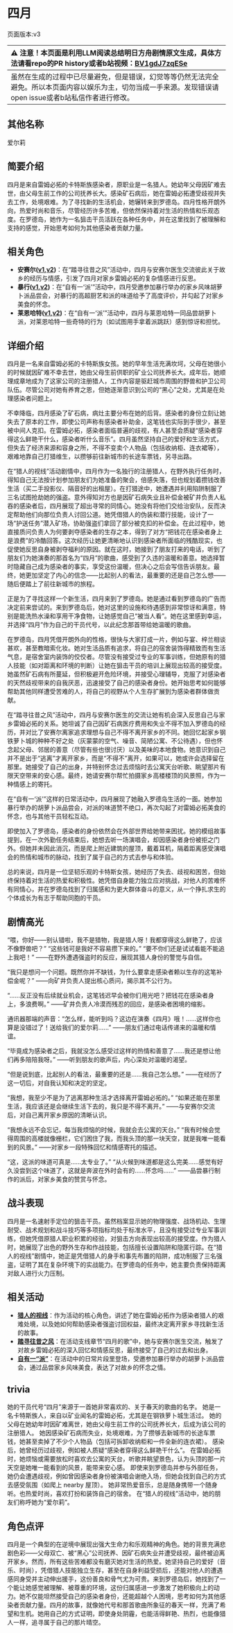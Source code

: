 # 四月
页面版本:v3
 

| :warning: 注意！本页面是利用LLM阅读总结明日方舟剧情原文生成，具体方法请看repo的PR history或者b站视频：[BV1gdJ7zqESe](https://www.bilibili.com/video/BV1gdJ7zqESe/)         |
|:----------------------------|
| 虽然在生成的过程中已尽量避免，但是错误，幻觉等等仍然无法完全避免。所以本页面内容以娱乐为主，切勿当成一手来源。发现错误请open issue或者b站私信作者进行修改。|



## 其他名称
爱尔莉
## 简要介绍
四月是来自雷姆必拓的卡特斯族感染者，原职业是一名猎人。她幼年父母因矿难去世，由父母生前工作的公司抚养长大。感染矿石病后，她在雷姆必拓遭受歧视并失去工作，处境艰难。为了寻找新的生活机会，她辗转来到罗德岛。四月性格开朗外向，热爱时尚和音乐，尽管经历许多苦难，但依然保持着对生活的热情和乐观态度。在罗德岛，她作为一名狙击干员活跃在各种任务中，并在这里找到了被理解和支持的感觉，开始思考如何为其他感染者贡献力量。
## 相关角色
-   **安赛尔([v1](../chars/char_212_ansel.md),[v2](char_212_ansel.md))**：在“踏寻往昔之风”活动中，四月与安赛尔医生交流彼此关于故乡的经历与情感，引发了四月对家乡雷姆必拓的复杂情感进行反思。
-   **暴行([v1](../chars/char_230_savage.md),[v2](char_230_savage.md))**：在“自有一‘派’”活动中，四月受邀参加暴行举办的家乡风味胡萝卜派品尝会，对暴行的高超厨艺和派的味道给予了高度评价，并勾起了对家乡美食的怀念。
-   **莱恩哈特([v1](../chars/char_373_lionhd.md),[v2](char_373_lionhd.md))**：在“自有一‘派’”活动中，四月与莱恩哈特一同品尝胡萝卜派，对莱恩哈特一些奇特的行为（如试图用手拿着派跳跃）感到惊讶和担忧。
## 详细介绍
四月是一名来自雷姆必拓的卡特斯族女孩。她的早年生活充满坎坷，父母在她很小的时候就因矿难不幸去世，她由父母生前供职的矿业公司抚养长大。成年后，她顺理成章地成为了这家公司的注册猎人，工作内容是驱赶城市周围的野兽和护卫公司队伍。尽管公司对她有养育之恩，但她逐渐意识到公司的“黑心”之处，尤其是在处理感染者问题上。

不幸降临，四月感染了矿石病，病灶主要分布在她的后背。感染者的身份立刻让她失去了原本的工作，即使公司声称有感染者补助金，这笔钱也实际到手很少，甚至被中间人克扣。在雷姆必拓，感染者面临普遍的歧视，有人甚至会质疑“感染者穿得这么鲜艳干什么，感染者听什么音乐”。四月虽然坚持自己的爱好和生活方式，但失去了经济来源和容身之所，不得不变卖个人物品（包括收纳柜、连衣裙等），艰难地靠自己打猎维生，以攒够前往新城市的长途车票钱，另寻出路。

在“猎人的视线”活动剧情中，四月作为一名独行的注册猎人，在野外执行任务时，得知自己无法按计划参加朋友们为她准备的聚会，倍感失落，但也规划着攒钱改善生活（买二手投影仪、隔音好的出租屋）。在打猎途中，她遭遇并利用陷阱制服了三名试图抢劫她的强盗。意外得知对方也是因矿石病失业且补偿金被矿井负责人私吞的感染者后，四月展现了超出寻常的同情心。她没有将他们交给治安队，反而决定帮助他们向那位负责人讨回公道。她凭借猎人的伪装和潜行技能，设计了一场“护送任务”潜入矿场，协助强盗们拿回了部分被克扣的补偿金。在此过程中，她直接质问负责人为何要剥夺感染者的生存之本，得到了对方“把钱花在感染者身上是浪费”的冷酷回答。这次经历让她更清晰地认识到感染者所面临的残酷现实，也促使她反思自身被剥夺福利的原因。就在这时，她接到了朋友打来的电话，听到了朋友们为她演奏的那首名为“四月”的歌曲，感受到了久违的温暖和善意。她选择暂时隐藏自己成为感染者的事实，享受这份温暖，但决心之后会写信告诉朋友。最终，她更加坚定了内心的信念——比起别人的看法，最重要的还是自己怎么想——随后便踏上了前往新城市的旅程。

正是为了寻找这样一个新生活，四月来到了罗德岛。她是通过看到罗德岛的广告而决定前来尝试的。来到罗德岛后，她对这里的设施和待遇感到非常惊讶和满意，特别是能洗热水澡和享用干净食物，让她感觉自己“被当人看”。她在这里感到幸运，并选择“四月”作为自己的干员代号，以此纪念那首带给她温暖的歌曲。

在罗德岛，四月凭借开朗外向的性格，很快与大家打成一片，例如与宴、梓兰相谈甚欢，甚至教暗索化妆。她对生活品质有追求，将自己的宿舍装饰得精致而有生活气息，是宿舍室内装饰的佼佼者。尽管没有接受过专业的军事训练，但她原有的猎人技能（如对距离和环境的判断）让她在狙击干员的培训上展现出较高的接受度。她虽然矿石病有所蔓延，但积极避开危险环境，并接受心理辅导，克服了对感染者的天然歧视带来的自我厌恶，迅速接受了自己的感染者身份。她开始思考如何能够帮助其他同样遭受苦难的人，将自己的视野从个人生存扩展到为感染者群体做贡献。

在“踏寻往昔之风”活动中，四月与安赛尔医生的交流让她有机会深入反思自己与家乡雷姆必拓的关系。她坦诚了自己因矿石病医疗费用和失业不得不加入罗德岛的经历，并对比了安赛尔离家追求理想与自己不得不离开家乡的不同。她回忆起家乡钢铁萝卜城的种种不好之处（灰蒙蒙的空气、噪音、简陋公寓、不公待遇），但也怀念起父母、邻居的善意（尽管有些也很讨厌）以及美味的本地食物。她意识到自己并不是出于“逃离”才离开家乡，而是“不得不”离开，如果可以，她或许会选择留在那里。她接受了自己的出身，并特别怀念过去烦恼时去公寓天台听歌、眺望那片有限天空带来的安心感。最终，她请安赛尔帮忙拍摄家乡高楼楼顶的风景照，作为一种情感上的寄托。

在“自有一‘派’”这样的日常活动中，四月展现了她融入罗德岛生活的一面。她参加暴行举办的胡萝卜派品尝会，对派的味道赞不绝口，再次勾起了对雷姆必拓美食的怀念，也与其他干员轻松互动。

即使加入了罗德岛，感染者的身份依然会在外部世界给她带来困扰。她的模组故事提到，在一次外勤任务结束后，她想去听一场演唱会，却因感染者身份被拒之门外。但她并未因此消沉，而是爬上附近建筑的屋顶，戴着耳机，隔着距离感受演唱会的热情和城市的脉动，找到了属于自己的方式去参与和体验。

总的来说，四月是一位坚韧乐观的卡特斯女孩，她经历了失去、歧视和困苦，但始终保持着对生活的热爱和积极性。她凭借自身能力独立应对挑战，对他人的苦难怀有同情心，并在罗德岛找到了归属感和为更大群体奋斗的意义，从一个挣扎求生的个体成长为有志于帮助同胞的干员。
## 剧情高光
“喂，你好——别认错啦，我不是猎物，我是猎人呀！我都穿得这么鲜艳了，应该不像野兽吧？”
“这些钱可是我好不容易攒下来的。”
“要不你们还是试试看能不能追上我吧！”
——在野外遭遇强盗时的反应，展现其猎人身份的警觉与自信。

“我只是想问一个问题。既然你并不缺钱，为什么要拿走感染者赖以生存的这笔补偿金呢？”
——向矿井负责人提出核心质问，揭示其不公行为。

“......反正没有后续就业机会，这笔钱迟早会被你们用光吧？把钱花在感染者身上，多浪费啊。”
——矿井负责人冷漠而残忍的回应，是感染者困境的缩影。

通讯器那端的声音：“怎么样，能听到吗？这边在演奏《四月》哦！......这样你也算是没错过了！送给我们的爱尔莉......”
——朋友们通过电话传递来的温暖和情谊。

“毕竟成为感染者之后，我就没怎么感受过这样的热情和善意了......我还是想让他们再多陪陪我呀。”
——听到朋友的歌声后，内心深处对温暖的渴望。

“但是说到底，比起别人的看法，最重要的还是......我自己怎么想。”
——在经历了这一切后，对自我认知和决定的坚定。

“我想，我至少不是为了逃离那种生活才选择离开雷姆必拓的。”
“如果还能在那里生活，我应该还是会继续生活下去的，我只是不得不离开。”
——与安赛尔交流后，对自己离开家乡原因的清晰认识。

“我想永远不会忘记，每当我烦恼的时候，我就会去公寓的天台。”
“我有时候会觉得周围的高楼就像栅栏，它们困住了我，而我头顶的那一块天空，就是我唯一能看到的风景。”
——对家乡一段特殊回忆和情感寄托的描述。

“这，这派的味道可真是......太专业了。”
“从火候到味道都是这么完美......感觉有好久没尝到这个味道了，这就是奔波在外时会有的......怀念吗......”
——品尝暴行制作的派后，对家乡美食的赞赏与怀念。
## 战斗表现
四月是一名速射手定位的狙击干员。虽然档案显示她的物理强度、战场机动、生理耐受、战术规划和战斗技巧等多项指标均处于标准水平，且没有接受过专业军事训练，但她凭借原猎人职业积累的经验，对狙击方向表现出较高的接受度。作为猎人时，她展现了出色的野外生存和作战技能，包括擅长设置陷阱和隐匿行踪。在“猎人的视线”剧情中，她正是凭借猎人的身手和事先布置的陷阱，成功制服了三名强盗，证明了其在复杂环境下的实战能力。在罗德岛的任务中，她主要负责保持距离对敌人进行火力压制。
## 相关活动
-   **[猎人的视线](../stories/story_aprl_set_1.md)**：作为活动的核心角色，讲述了她在雷姆必拓作为感染者猎人的艰难处境，以及她如何帮助感染者强盗讨回权益，最终决定离开家乡寻找新生活的故事。
-   **[踏寻往昔之风](../stories/act13d0.md)**：在活动支线章节“四月的歌”中，她与安赛尔医生交流，触发了对故乡雷姆必拓的深入回忆和情感反思，最终接受了自己的过去和出身。
-   **[自有一“派”](../stories/story_savage_set_2.md)**：在活动中的日常片段里登场，受邀参加暴行举办的胡萝卜派品尝会，通过品尝家乡风味美食，表达了对故乡的怀念之情。
## trivia
她的干员代号“四月”来源于一首她非常喜欢的、关于春天的歌曲的名字。
她是一名卡特斯族人，来自以矿业闻名的雷姆必拓，尤其是在钢铁萝卜城生活过。
她的父母在她幼年时因矿难离世，她由父母生前工作的公司抚养长大，后成为该公司的注册猎人。
她因感染矿石病而失业，处境艰难，为了攒够去新城市的长途车票钱，她甚至卖掉了不少个人物品（包括可拆卸收纳柜和一件全新的连衣裙）。
感染后，她曾经历过歧视，例如被人质疑“感染者穿得这么鲜艳干什么”。
在雷姆必拓时，她烦恼或需要放松时喜欢去公寓的天台，听歌并眺望景色，认为头顶的那一片天空是她唯一能看到的风景，能带来安心感。
即使来到罗德岛并参与外部任务，她仍会遭遇歧视，例如曾因感染者身份被演唱会谢绝入场，但她会找到自己的方式去感受氛围（如爬上 nearby 屋顶）。
她非常热爱音乐，总是随身携带一个随身听。也热爱时尚，喜欢打扮和装饰自己的宿舍。
在“猎人的视线”活动中，她的朋友们称呼她为“爱尔莉”。
## 角色点评
四月是一个典型的在逆境中展现出强大生命力和乐观精神的角色。她的背景充满悲剧色彩——父母双亡、被“黑心”公司抚养、因矿石病失业并遭受歧视，最终被迫离开家乡。然而，所有这些苦难都没有磨灭她对生活的热爱。她坚持自己的爱好（音乐、时尚），凭借猎人技能独立生存，甚至在自身利益受损后，还能对他人的遭遇感同身受并主动伸出援手，这份善良和骨气尤为可贵。来到罗德岛后，她找到了一个能让她感觉被理解、被尊重的环境，这份归属感进一步激发了她积极向上的动力。她不仅能坦然接受自己的感染者身份，还能超越个人困境，思考如何为其他感染者贡献力量。四月的故事，就像她代号和那首歌曲所象征的春天一样，充满了希望和生机。她用自己的方式证明，即使身处阴霾，也能活得鲜艳、热烈，也能像猎人一样，追寻属于自己的那片晴空。